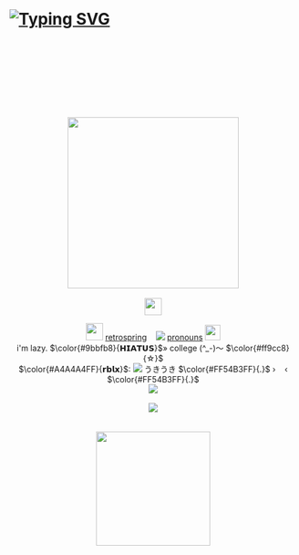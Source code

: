 <br /> <br /> <br />
# [![Typing SVG](https://readme-typing-svg.demolab.com?font=Schoolbell&size=42&letterSpacing=4px&pause=100&color=FF8693FF&background=FF000000&width=435&lines=about-me+%3E_o)](https://git.io/typing-svg)
<div align="center">
<br /> <br /> <br /> <br /> <br /> <br /> <br /> <br />
<img src="https://github.com/user-attachments/assets/7292617b-7ec9-4d57-a36f-82249827a5cf" height=300 weight=700> <br /> <br />
<img src="https://github.com/user-attachments/assets/35539653-44a9-44b7-98d6-cc1294d1c7d1" height=30 weight=50> <br />
</div>
<div align="center">
  
<img src="https://github.com/user-attachments/assets/c4b8deba-7bcd-4321-b402-1b0ba9b6e1c6" height=30 weight=30> [retrospring](https://retrospring.net/@A_90)‎ ‎ ‎ ‎ <img src="https://github.com/user-attachments/assets/a5bc8bd5-d1f4-4d34-9d50-226f5eb2f2f3">  ‎ ‎ ‎ [pronouns](https://pronouns.cc/@yesmylord) <img src="https://github.com/user-attachments/assets/81e043fb-a55b-4baf-9e0f-de104cb5ab83" height=27 weight=30> <br />
i'm lazy. $\color{#9bbfb8}{𝗛𝗜𝗔𝗧𝗨𝗦}$» college (^_-)〜 $\color{#ff9cc8}{☆}$ <br />
$\color{#A4A4A4FF}{𝗿𝗯𝗹𝘅}$: [<img src="https://github.com/user-attachments/assets/789b1f12-7557-4b97-a492-37b9f91e82b7">](https://www.roblox.com/users/2901918170/profile) うきうき  $\color{#FF54B3FF}{.}$ ‎‎› ‎ ‎ ‎ ‎‹ $\color{#FF54B3FF}{.}$ <br />
<img src="https://github.com/user-attachments/assets/ff0793c8-5985-4cd8-9e5f-e01f973660ed"> <br /> <br />
<img src="https://github.com/user-attachments/assets/4ac1eaab-95df-4af1-aeff-59fcbec615f7"> <br /> <br /> <br />
<img src="https://github.com/user-attachments/assets/7cf0ee4b-50da-47cd-babb-14df6f486c33" height=200 weight=400> <br /> <br />
<br /> <br /> <br /> <br /> <br /> <br /> <br /> <br />
